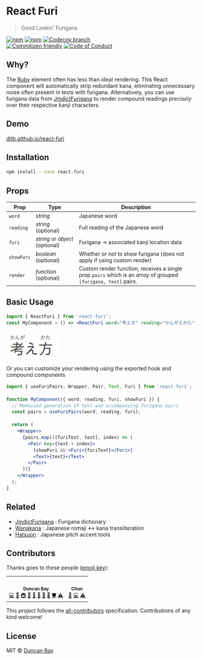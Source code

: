 # React Furi

> Good Lookin' Furigana

[![npm](https://img.shields.io/npm/v/react-furi.svg?style=flat-square)](https://www.npmjs.com/package/react-furi)
[![npm](https://img.shields.io/npm/dt/react-furi.svg?style=flat-square)](https://npm-stat.com/charts.html?package=react-furi&from=2016-04-01)
[![Codecov branch](https://img.shields.io/codecov/c/github/DJTB/react-furi/master.svg?style=flat-square)](https://codecov.io/github/DJTB/react-furi)
<br />
[![Commitizen friendly](https://img.shields.io/badge/commitizen-friendly-brightgreen.svg?style=flat-square)](http://commitizen.github.io/cz-cli/)
[![Code of Conduct](https://img.shields.io/badge/code%20of-conduct-ff69b4.svg?style=flat-square)](./code_of_conduct.md)

## Why?

The [Ruby](https://developer.mozilla.org/en/docs/Web/HTML/Element/ruby) element often has less than ideal rendering. This React component will automatically strip redundant kana, eliminating unnecessary noise often present in texts with furigana. Alternatively, you can use furigana data from [JmdictFurigana](https://github.com/Doublevil/JmdictFurigana) to render compound readings _precisely_ over their respective kanji characters.

## Demo

[djtb.github.io/react-furi](https://djtb.github.io/react-furi)

## Installation

```sh
npm install --save react-furi
```

## Props

| Prop       | Type                 | Description                                                                                                     |
| ---------- | -------------------- | --------------------------------------------------------------------------------------------------------------- |
| `word`     | _string_             | Japanese word                                                                                                   |
| `reading`  | _string_ (optional)            | Full reading of the Japanese word                                                                               |
| `furi`     | _string_ or _object_ (optional) | Furigana -> associated kanji location data                                                                      |
| `showFuri` | _boolean_ (optional)           | Whether or not to show furigana (does not apply if using custom render)                                         |
| `render`   | _function_ (optional)           | Custom render function, receives a single prop `pairs` which is an _array_ of grouped `[furigana, text]` pairs. |

## Basic Usage

```jsx
import { ReactFuri } from 'react-furi';
const MyComponent = () => <ReactFuri word="考え方" reading="かんがえかた" />;
```

![Example Reading Render](.github/example.png)

Or you can customize your rendering using the exported hook and compound components

```jsx
import { useFuriPairs, Wrapper, Pair, Text, Furi } from 'react-furi';

function MyComponent({ word, reading, furi, showFuri }) {
  // Memoized generation of text and accompanying furigana pairs
  const pairs = useFuriPairs(word, reading, furi);

  return (
    <Wrapper>
      {pairs.map(([furiText, text], index) => (
        <Pair key={text + index}>
          {showFuri && <Furi>{furiText}</Furi>}
          <Text>{text}</Text>
        </Pair>
      ))}
    </Wrapper>
  );
}
```

## Related

* [JmdictFurigana](https://github.com/Doublevil/JmdictFurigana) : Furigana dictionary
* [Wanakana](https://github.com/WaniKani/WanaKana) : Japanese romaji <-> kana transliteration
* [Hatsuon](https://github.com/DJTB/hatsuon) : Japanese pitch accent tools

## Contributors

Thanks goes to these people ([emoji key](https://github.com/kentcdodds/all-contributors#emoji-key)):

<!-- ALL-CONTRIBUTORS-LIST:START - Do not remove or modify this section -->
<!-- prettier-ignore-start -->
<!-- markdownlint-disable -->
<table>
  <tr>
    <td align="center"><a href="https://github.com/DJTB"><img src="https://avatars.githubusercontent.com/u/5353151?v=4?s=100" width="100px;" alt=""/><br /><sub><b>Duncan Bay</b></sub></a><br /><a href="https://github.com/DJTB/hatsuon/commits?author=DJTB" title="Code">💻</a> <a href="https://github.com/DJTB/hatsuon/commits?author=DJTB" title="Documentation">📖</a> <a href="#infra-DJTB" title="Infrastructure (Hosting, Build-Tools, etc)">🚇</a> <a href="#design-DJTB" title="Design">🎨</a> <a href="https://github.com/DJTB/hatsuon/issues?q=author%3ADJTB" title="Bug reports">🐛</a> <a href="#ideas-DJTB" title="Ideas, Planning, & Feedback">🤔</a> <a href="#maintenance-DJTB" title="Maintenance">🚧</a> <a href="https://github.com/DJTB/hatsuon/pulls?q=is%3Apr+reviewed-by%3ADJTB" title="Reviewed Pull Requests">👀</a> <a href="#security-DJTB" title="Security">🛡️</a> <a href="https://github.com/DJTB/hatsuon/commits?author=DJTB" title="Tests">⚠️</a></td>
    <td align="center"><a href="https://github.com/latteouka"><img src="https://avatars.githubusercontent.com/u/11053904?v=4?s=100" width="100px;" alt=""/><br /><sub><b>Chun</b></sub></a><br /><a href="https://github.com/DJTB/hatsuon/issues?q=author%3Alatteouka" title="Bug reports">🐛</a> <a href="https://github.com/DJTB/hatsuon/commits?author=latteouka" title="Code">💻</a> <a href="https://github.com/DJTB/hatsuon/commits?author=latteouka" title="Tests">⚠️</a></td>
  </tr>
</table>

<!-- markdownlint-restore -->
<!-- prettier-ignore-end -->

<!-- ALL-CONTRIBUTORS-LIST:END -->

This project follows the [all-contributors](https://github.com/kentcdodds/all-contributors) specification. Contributions of any kind welcome!

## License

MIT &copy; [Duncan Bay](https://github.com/DJTB)
